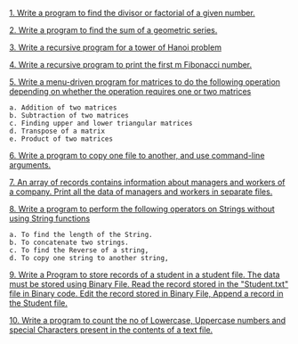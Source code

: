 [1. Write a program to find the divisor or factorial of a given number.](https://github.com/ishaanbedi/ipu-c-programs-first-year/blob/main/1.c)

[2. Write a program to find the sum of a geometric series.](https://github.com/ishaanbedi/ipu-c-programs-first-year/blob/main/2.c)

[3. Write a recursive program for a tower of Hanoi problem](https://github.com/ishaanbedi/ipu-c-programs-first-year/blob/main/3.c)

[4. Write a recursive program to print the first m Fibonacci number.](https://github.com/ishaanbedi/ipu-c-programs-first-year/blob/main/4.c)

[5. Write a menu-driven program for matrices to do the following operation depending on whether the operation requires one or two matrices](https://github.com/ishaanbedi/ipu-c-programs-first-year/blob/main/5.c)

    a. Addition of two matrices
    b. Subtraction of two matrices
    c. Finding upper and lower triangular matrices
    d. Transpose of a matrix
    e. Product of two matrices
[6. Write a program to copy one file to another, and use command-line arguments.](https://github.com/ishaanbedi/ipu-c-programs-first-year/blob/main/6.c)

[7. An array of records contains information about managers and workers of a company. Print all the data of managers and workers in separate files.](https://github.com/ishaanbedi/ipu-c-programs-first-year/blob/main/7.c)

[8. Write a program to perform the following operators on Strings without using String functions](https://github.com/ishaanbedi/ipu-c-programs-first-year/blob/main/8.c)

    a. To find the length of the String.
    b. To concatenate two strings.
    c. To find the Reverse of a string,
    d. To copy one string to another string,

[9. Write a Program to store records of a student in a student file. The data must be stored using Binary File. Read the record stored in the "Student.txt" file in Binary code. Edit the record stored in Binary File, Append a record in the Student file.](https://github.com/ishaanbedi/ipu-c-programs-first-year/blob/main/9.c)

[10. Write a program to count the no of Lowercase, Uppercase numbers and special Characters present in the contents of a text file.](https://github.com/ishaanbedi/ipu-c-programs-first-year/blob/main/10.c)

